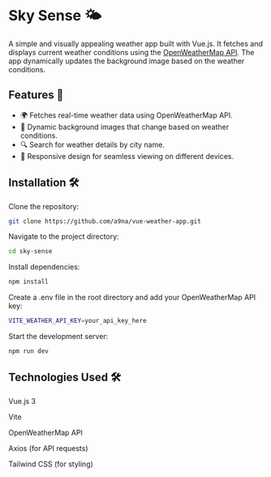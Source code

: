 # Sky Sense 🌤️

A simple and visually appealing weather app built with Vue.js. It fetches and displays current weather conditions using the [OpenWeatherMap API](https://openweathermap.org/api). The app dynamically updates the background image based on the weather conditions.

## Features 🚀

- 🌍 Fetches real-time weather data using OpenWeatherMap API.
- 🎨 Dynamic background images that change based on weather conditions.
- 🔍 Search for weather details by city name.
- 📱 Responsive design for seamless viewing on different devices.

## Installation 🛠️

Clone the repository:
   ```sh
   git clone https://github.com/a9na/vue-weather-app.git
   ```
   
Navigate to the project directory:
  ```sh
  cd sky-sense
  ```

Install dependencies:
  ```sh
  npm install
  ```

Create a .env file in the root directory and add your OpenWeatherMap API key:
  ```sh
  VITE_WEATHER_API_KEY=your_api_key_here
  ```

Start the development server:
  ```sh
  npm run dev
  ```

## Technologies Used 🛠️

Vue.js 3

Vite

OpenWeatherMap API

Axios (for API requests)

Tailwind CSS (for styling)

